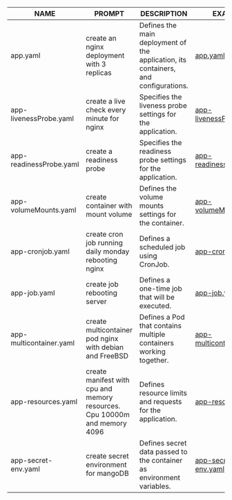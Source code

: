 | NAME | PROMPT | DESCRIPTION | EXAMPLE |
|------|--------|-------------|---------|
| app.yaml | create an nginx deployment with 3 replicas | Defines the main deployment of the application, its containers, and configurations. | [app.yaml](app.yaml)|
| app-livenessProbe.yaml | create a live check every minute for nginx | Specifies the liveness probe settings for the application. | [app-livenessProbe.yaml](app-livenessProbe.yaml) |
| app-readinessProbe.yaml | create a readiness probe | Specifies the readiness probe settings for the application. | [app-readinessProbe.yaml](app-readinessProbe.yaml) |
| app-volumeMounts.yaml | create container with mount volume | Defines the volume mounts settings for the container.	 | [app-volumeMounts.yaml](app-volumeMounts.yaml) |
| app-cronjob.yaml | create cron job running daily monday rebooting nginx | Defines a scheduled job using CronJob. | [app-cronjob.yaml](app-cronjob.yaml) |
| app-job.yaml | create job rebooting server | Defines a one-time job that will be executed. | [app-job.yaml](app-job.yaml) |
| app-multicontainer.yaml | create multicontainer pod nginx with debian and FreeBSD | Defines a Pod that contains multiple containers working together. | [app-multicontainer.yaml](app-multicontainer.yaml) |
| app-resources.yaml | create manifest with cpu and memory resources. Cpu 10000m and memory 4096 | Defines resource limits and requests for the application. | [app-resources.yaml](app-resources.yaml) |
| app-secret-env.yaml | create secret environment for mangoDB | Defines secret data passed to the container as environment variables. | [app-secret-env.yaml](app-secret-env.yaml) |
